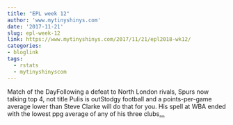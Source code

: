 ```yaml
---
title: "EPL week 12"
author: 'www.mytinyshinys.com'
date: '2017-11-21'
slug: epl-week-12
link: https://www.mytinyshinys.com/2017/11/21/epl2018-wk12/
categories:
- bloglink
tags:
  - rstats
  - mytinyshinyscom
---
```


Match of the DayFollowing a defeat to North London rivals, Spurs now talking top 4, not title Pulis is outStodgy football and a points-per-game average lower than Steve Clarke will do that for you. His spell at WBA ended with the lowest ppg average of any of his three clubs[... <i class="fas fa-external-link-alt"></i>](https://www.mytinyshinys.com/2017/11/21/epl2018-wk12/)

